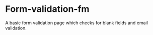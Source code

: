 # Form-validation-fm
A basic form validation page which checks for blank fields and email validation.
